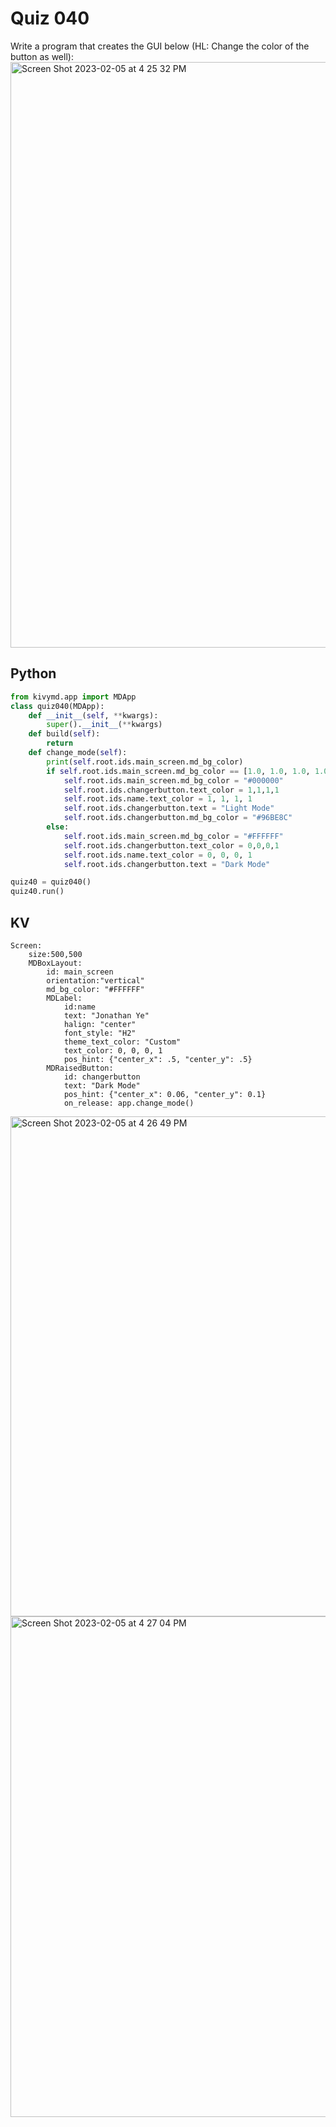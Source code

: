 # Quiz 040

Write a program that creates the GUI below (HL: Change the color of the button as well):
<img width="937" alt="Screen Shot 2023-02-05 at 4 25 32 PM" src="https://user-images.githubusercontent.com/111751273/216806962-d5be270f-7b98-4749-b061-ff69c77c9414.png">

## Python
```.py
from kivymd.app import MDApp
class quiz040(MDApp):
    def __init__(self, **kwargs):
        super().__init__(**kwargs)
    def build(self):
        return
    def change_mode(self):
        print(self.root.ids.main_screen.md_bg_color)
        if self.root.ids.main_screen.md_bg_color == [1.0, 1.0, 1.0, 1.0]:
            self.root.ids.main_screen.md_bg_color = "#000000"
            self.root.ids.changerbutton.text_color = 1,1,1,1
            self.root.ids.name.text_color = 1, 1, 1, 1
            self.root.ids.changerbutton.text = "Light Mode"
            self.root.ids.changerbutton.md_bg_color = "#96BE8C"
        else:
            self.root.ids.main_screen.md_bg_color = "#FFFFFF"
            self.root.ids.changerbutton.text_color = 0,0,0,1
            self.root.ids.name.text_color = 0, 0, 0, 1
            self.root.ids.changerbutton.text = "Dark Mode"

quiz40 = quiz040()
quiz40.run()
```

## KV
```
Screen:
    size:500,500
    MDBoxLayout:
        id: main_screen
        orientation:"vertical"
        md_bg_color: "#FFFFFF"
        MDLabel:
            id:name
            text: "Jonathan Ye"
            halign: "center"
            font_style: "H2"
            theme_text_color: "Custom"
            text_color: 0, 0, 0, 1
            pos_hint: {"center_x": .5, "center_y": .5}
        MDRaisedButton:
            id: changerbutton
            text: "Dark Mode"
            pos_hint: {"center_x": 0.06, "center_y": 0.1}
            on_release: app.change_mode()
```

<img width="800" alt="Screen Shot 2023-02-05 at 4 26 49 PM" src="https://user-images.githubusercontent.com/111751273/216806996-dd8b4d24-70d3-410e-8793-d5f1f46d1fac.png">
<img width="801" alt="Screen Shot 2023-02-05 at 4 27 04 PM" src="https://user-images.githubusercontent.com/111751273/216807009-44a4d0fd-abb3-40d5-a9e6-67fcd8aeb140.png">
